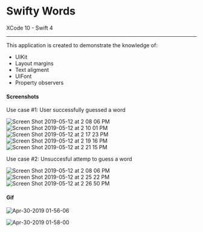 # Swifty Words 

XCode 10 - Swift 4

-----

This application is created to demonstrate the knowledge of:

- UIKit
- Layout margins
- Text aligment
- UIFont
- Property observers

#### Screenshots

Use case #1: User successfully guessed a word

![Screen Shot 2019-05-12 at 2 08 06 PM](https://user-images.githubusercontent.com/15698572/57586141-7b6fa280-74bf-11e9-8dd1-9ab61b578bcb.png)
![Screen Shot 2019-05-12 at 2 10 01 PM](https://user-images.githubusercontent.com/15698572/57586162-c8ec0f80-74bf-11e9-8dba-4d157a96945b.png)
![Screen Shot 2019-05-12 at 2 17 23 PM](https://user-images.githubusercontent.com/15698572/57586222-d81f8d00-74c0-11e9-9ae1-98b95105b033.png)
![Screen Shot 2019-05-12 at 2 19 16 PM](https://user-images.githubusercontent.com/15698572/57586247-22a10980-74c1-11e9-97cb-539a9b003e72.png)
![Screen Shot 2019-05-12 at 2 21 15 PM](https://user-images.githubusercontent.com/15698572/57586260-609e2d80-74c1-11e9-84e7-f6683a276a21.png)


Use case #2: Unsuccesful attemp to guess a word

![Screen Shot 2019-05-12 at 2 08 06 PM](https://user-images.githubusercontent.com/15698572/57586141-7b6fa280-74bf-11e9-8dd1-9ab61b578bcb.png)
![Screen Shot 2019-05-12 at 2 25 22 PM](https://user-images.githubusercontent.com/15698572/57586290-f043dc00-74c1-11e9-842d-a00d20d6a95b.png)
![Screen Shot 2019-05-12 at 2 26 50 PM](https://user-images.githubusercontent.com/15698572/57586304-26815b80-74c2-11e9-83c0-bcfeba4d2482.png)


#### Gif

![Apr-30-2019 01-56-06](https://user-images.githubusercontent.com/15698572/57586083-7bbb6e00-74be-11e9-9fb3-de5cfb2c2e12.gif)

![Apr-30-2019 01-58-00](https://user-images.githubusercontent.com/15698572/57586092-968de280-74be-11e9-9501-6b2c8acde7c5.gif)

